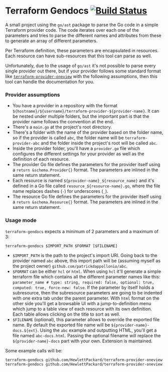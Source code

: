 # Terraform Gendocs [![Build Status](https://travis-ci.org/patrickdappollonio/terraform-gendocs.svg?branch=master)](https://travis-ci.org/patrickdappollonio/terraform-gendocs)

A small project using the `go/ast` package to parse the Go code in a simple Terraform provider code.
The code iterates over each one of the parameters and tries to parse the different names and attributes
from these to generate an array of different parameters.

Per Terraform definition, these parameters are encapsulated in resources. Each resource can have sub-resources
that this tool can parse as well.

Unfortunately, due to the usage of `go/ast` it's not possible to parse every single provider out there, but
if your provider follows some standard format like [`terraform-provider-oneview`](https://github.com/HewlettPackard/terraform-provider-oneview)
with the following assumptions, then this tool can handle the documentation for you.

### Provider assumptions

* You have a provider in a repository with the format `${hostname}/${username}/terraform-provider-${provider-name}`.
  It can be nested under multiple folders, but the important part is that the provider name follows the convention
  at the end.
* There's a `main.go` at the project's root directory.
* There's a folder with the name of the provider based on the folder name, so if the provider is called `abc`, the folder
  name will be `terraform-provider-abc` and the folder inside the project's root will be called `abc`.
* Inside the provider folder, you'll have a `provider.go` file which configures the different settings for your provider
  as well as the definition of each resource.
* The provider Go file defines the parameters for the provider itself using a `return &schema.Provider{}` format. The
  parameters are inlined in the same return statement.
* Each resource is named `${provider-name}_${resource_name}` and it's defined in a Go file called `resource_${resource-name}.go`,
  where the file name replaces dashes (`-`) for underscores (`_`).
* The resource Go file defines the parameters for the provider itself using a `return &schema.Resource{}` format. The
  parameters are inlined in the same return statement.

### Usage mode

`terraform-gendocs` expects a minimum of 2 parameters and a maximum of 3:

```
terraform-gendocs $IMPORT_PATH $FORMAT [$FILENAME]
```

* `$IMPORT_PATH` is the path to the project's import URI. Going back to the provider named `abc` above, this import
  path will be (assuming myself as the project owner) `github.com/patrickdappollonio/abc`.
* `$FORMAT` can be either `hcl` or `html`. When using `hcl` it'll generate a simple terraform file which contains
  all the different parameter names like this: `parameter_name # type: string, required: false, optional: true, computed: true, force-new: false`.
  If the parameter by itself holds a subresource, then the subresource parameters are going to be indented with one extra tab
  under the parent parameter. With `html` format on the other side you'll get a browsable UI with a jump-to-definition menu
  which jump to a table view of each resource with its own definition. Each table allows clicking on the title to sort as well.
* `$FILENAME` (optional), this parameter allows to override the exported file name. By default the exported file name will be
  `${provider-name}-docs.${ext}`. Using the `abc` example and outputting HTML, you'll get a file named `abc-docs.html`. Passing
  the optional filename will replace the `${provider-name}-docs` part with your own. Extension is maintained.

Some example calls will be:

```bash
terraform-gendocs github.com/HewlettPackard/terraform-provider-oneview html      # this will generate an HTML documentation for `terraform-provider-oneview` in an output file called `terraform-docs.html`
terraform-gendocs github.com/HewlettPackard/terraform-provider-oneview hcl mytf  # this will generate an HCL .tf documentation for `terraform-provider-oneview` in an output file called `mytf.tf`
```

